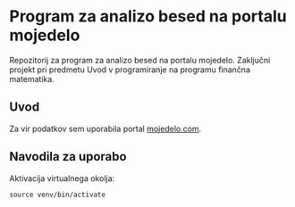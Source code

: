 # Program za analizo besed na portalu mojedelo

Repozitorij za program za analizo besed na portalu mojedelo. Zaključni projekt pri predmetu Uvod v programiranje na programu finančna matematika.

## Uvod

Za vir podatkov sem uporabila portal [mojedelo.com](https://www.mojedelo.com/). 


## Navodila za uporabo

Aktivacija virtualnega okolja:

```
source venv/bin/activate
```